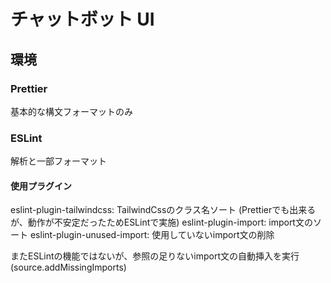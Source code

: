 # チャットボット UI

## 環境

### Prettier

基本的な構文フォーマットのみ

### ESLint

解析と一部フォーマット

#### 使用プラグイン

eslint-plugin-tailwindcss: TailwindCssのクラス名ソート (Prettierでも出来るが、動作が不安定だったためESLintで実施)
eslint-plugin-import: import文のソート
eslint-plugin-unused-import: 使用していないimport文の削除

またESLintの機能ではないが、参照の足りないimport文の自動挿入を実行 (source.addMissingImports)
